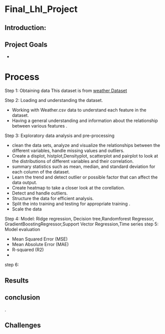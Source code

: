 # Final_Lhl_Project
## Introduction:


## Project  Goals
-


# Process
Step 1: Obtaining data
This dataset is from
[weather Dataset](https://www.)

Step 2: Loading and understanding the dataset.
- Working with Weather.csv data to understand  each feature in the dataset.
- Having a general understanding and information about the relationship between various features .

Step 3: Exploratory data analysis and pre-processing 
- clean the data sets, analyze and visualize the relationships between the different variables, handle missing values and outliers.
- Create a displot, histplot,Densityplot, scatterplot and pairplot to look at the distributions of different variables and their correlation.
- summary statistics such as mean, median, and standard deviation for each column of the dataset. 
- Learn the trend and detect outlier or possible factor that can affect the data output.
- Create heatmap to take a closer look at the corellation.
- Detect and handle outliers.
- Structure the data for efficient analysis.
- Split the into training and testing for appropriate training .
- Scale the data 

Step 4:  Model: Ridge regression, Decision tree,Randomforest Regressor, GradientBoostingRegressor,Support Vector Regression,Time series
step 5: Model evaluation
- Mean Squared Error (MSE)
- Mean Absolute Error (MAE)
- R-squared (R2)
-
step 6:

## Results

## conclusion
 .
 ## Challenges
   